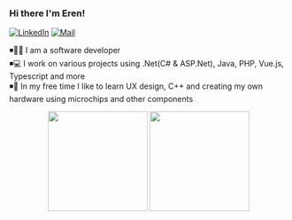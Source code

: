 ### Hi there I'm Eren!

[![LinkedIn](https://img.shields.io/static/v1?label=LinkedIn&message=%20&color=orange&logo=LinkedIn&style=flat-square&logoColor=white)](https://www.linkedin.com/in/eozdil/)
[![Mail](https://img.shields.io/static/v1?label=Mail&message=%20&color=red&logo=gmail&style=flat-square&logoColor=white)](mailto:eozdil174@gmail.com)

◾👨‍💻 I am a software developer 
<br/>
◾💻 I work on various projects using .Net(C# & ASP.Net), Java, PHP, Vue.js, Typescript and more
<br/>
◾🌱 In my free time I like to learn UX design, C++ and creating my own hardware using microchips and other components

<div align='center'>
  <img height="180em" src="https://github-readme-stats-five-flame-77.vercel.app/api?username=eozdil174&show_icons=true&theme=blue-green&include_all_commits=true&count_private=true"/>
  <img height="180em" src="https://github-readme-stats-five-flame-77.vercel.app/api/top-langs/?username=eozdil174&layout=compact&langs_count=7&theme=blue-green"/>
</div>
